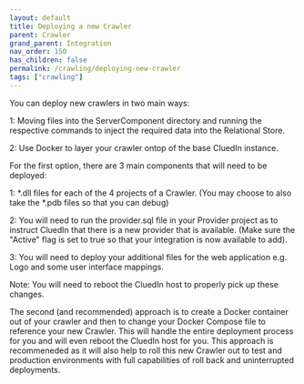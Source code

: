 ```yaml
---
layout: default
title: Deploying a new Crawler
parent: Crawler
grand_parent: Integration
nav_order: 150
has_children: false
permalink: /crawling/deploying-new-crawler
tags: ["crawling"]
---
```


You can deploy new crawlers in two main ways:

1: Moving files into the ServerComponent directory and running the respective commands to inject the required data into the Relational Store. 

2: Use Docker to layer your crawler ontop of the base CluedIn instance. 

For the first option, there are 3 main components that will need to be deployed:

1: *.dll files for each of the 4 projects of a Crawler. (You may choose to also take the *.pdb files so that you can debug)

2: You will need to run the provider.sql file in your Provider project as to instruct CluedIn that there is a new provider that is available. (Make sure the "Active" flag is set to true so that your integration is now available to add).

3: You will need to deploy your additional files for the web application e.g. Logo and some user interface mappings. 

Note: You will need to reboot the CluedIn host to properly pick up these changes. 

The second (and recommended) approach is to create a Docker container out of your crawler and then to change your Docker Compose file to reference your new Crawler. This will handle the entire deployment process for you and will even reboot the CluedIn host for you. This approach is recommeneded as it will also help to roll this new Crawler out to test and production environments with full capabilities of roll back and uninterrupted deployments. 